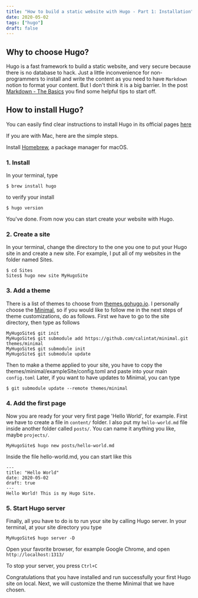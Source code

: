 ```yaml
---
title: "How to build a static website with Hugo - Part 1: Installation"
date: 2020-05-02
tags: ["hugo"]
draft: false
---
```


## Why to choose Hugo? 
Hugo is a fast framework to build a static website, and very secure because there is no database to hack. Just a little inconvenience for non-programmers to install and write the content as you need to have ```Markdown``` notion to format your content. But I don't think it is a big barrier. In the post [Markdown - The Basics](../markdown) you find some helpful tips to start off.

## How to install Hugo? 

You can easily find clear instructions to install Hugo in its official pages [here](https://gohugo.io/getting-started/installing)

If you are with Mac, here are the simple steps. 

Install [Homebrew](https://brew.sh/), a package manager for macOS. 

### 1. Install
In your terminal, type
```
$ brew install hugo
```
to verify your install
```
$ hugo version
```
You've done. From now you can start create your website with Hugo.

### 2. Create a site
In your terminal, change the directory to the one you one to put your Hugo site in and create a new site. For example, I put all of my websites in the folder named Sites. 
```
$ cd Sites
Sites$ hugo new site MyHugoSite
```

### 3. Add a theme
There is a list of themes to choose from [themes.gohugo.io](https://themes.gohugo.io/). I personally choose the [Minimal](https://themes.gohugo.io/minimal/), so if you would like to follow me in the next steps of theme customizations, do as follows.
First we have to go to the site directory, then type as follows
```
MyHugoSite$ git init
MyHugoSite$ git submodule add https://github.com/calintat/minimal.git themes/minimal
MyHugoSite$ git submodule init
MyHugoSite$ git submodule update
```
Then to make a theme applied to your site, you have to copy the themes/minimal/exampleSite/config.toml and paste into your main ```config.toml```
Later, if you want to have updates to Minimal, you can type
```
$ git submodule update --remote themes/minimal
```

### 4. Add the first page
Now you are ready for your very first page 'Hello World', for example. First we have to create a file in ```content/``` folder. I also put my ```hello-world.md``` file inside another folder called ```posts/```. You can name it anything you like, maybe ```projects/```.
```
MyHugoSite$ hugo new posts/hello-world.md
```
Inside the file hello-world.md, you can start like this
```
---
title: "Hello World"
date: 2020-05-02
draft: true
---
Hello World! This is my Hugo Site.
```

### 5. Start Hugo server
Finally, all you have to do is to run your site by calling Hugo server. In your terminal, at your site directory you type
```
MyHugoSite$ hugo server -D
```
Open your favorite browser, for example Google Chrome, and open ```http://localhost:1313/```

To stop your server, you press ```Ctrl+C```

Congratulations that you have installed and run successfully your first Hugo site on local. Next, we will customize the theme Minimal that we have chosen. 